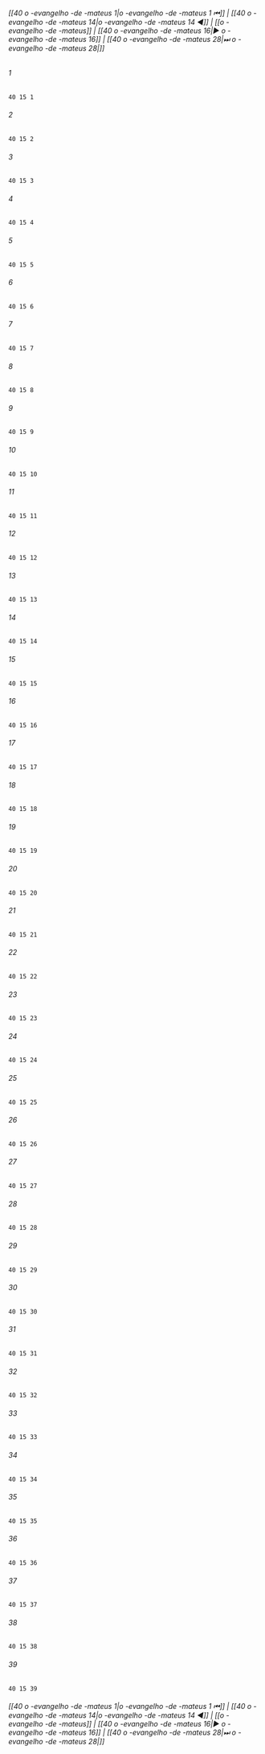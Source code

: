
###### [[40 o -evangelho -de -mateus 1|o -evangelho -de -mateus 1 ⏮]] | [[40 o -evangelho -de -mateus 14|o -evangelho -de -mateus 14 ◀]] | [[o -evangelho -de -mateus]] | [[40 o -evangelho -de -mateus 16|▶ o -evangelho -de -mateus 16]] | [[40 o -evangelho -de -mateus 28|⏭ o -evangelho -de -mateus 28|]]

###### 1
``` verse
40 15 1 
```
###### 2
``` verse
40 15 2 
```
###### 3
``` verse
40 15 3 
```
###### 4
``` verse
40 15 4 
```
###### 5
``` verse
40 15 5 
```
###### 6
``` verse
40 15 6 
```
###### 7
``` verse
40 15 7 
```
###### 8
``` verse
40 15 8 
```
###### 9
``` verse
40 15 9 
```
###### 10
``` verse
40 15 10 
```
###### 11
``` verse
40 15 11 
```
###### 12
``` verse
40 15 12 
```
###### 13
``` verse
40 15 13 
```
###### 14
``` verse
40 15 14 
```
###### 15
``` verse
40 15 15 
```
###### 16
``` verse
40 15 16 
```
###### 17
``` verse
40 15 17 
```
###### 18
``` verse
40 15 18 
```
###### 19
``` verse
40 15 19 
```
###### 20
``` verse
40 15 20 
```
###### 21
``` verse
40 15 21 
```
###### 22
``` verse
40 15 22 
```
###### 23
``` verse
40 15 23 
```
###### 24
``` verse
40 15 24 
```
###### 25
``` verse
40 15 25 
```
###### 26
``` verse
40 15 26 
```
###### 27
``` verse
40 15 27 
```
###### 28
``` verse
40 15 28 
```
###### 29
``` verse
40 15 29 
```
###### 30
``` verse
40 15 30 
```
###### 31
``` verse
40 15 31 
```
###### 32
``` verse
40 15 32 
```
###### 33
``` verse
40 15 33 
```
###### 34
``` verse
40 15 34 
```
###### 35
``` verse
40 15 35 
```
###### 36
``` verse
40 15 36 
```
###### 37
``` verse
40 15 37 
```
###### 38
``` verse
40 15 38 
```
###### 39
``` verse
40 15 39 
```

###### [[40 o -evangelho -de -mateus 1|o -evangelho -de -mateus 1 ⏮]] | [[40 o -evangelho -de -mateus 14|o -evangelho -de -mateus 14 ◀]] | [[o -evangelho -de -mateus]] | [[40 o -evangelho -de -mateus 16|▶ o -evangelho -de -mateus 16]] | [[40 o -evangelho -de -mateus 28|⏭ o -evangelho -de -mateus 28|]]

